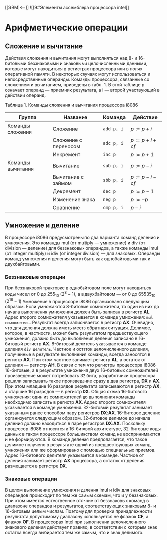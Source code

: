 [[ЭВМ|<==]]
![[9#Элементы ассемблера процессора intel]]
# Арифметические операции
## Сложение и вычитание
Действия сложения и вычитания могут выполняться над 8- и 16-битовыми беззнаковыми и знаковыми целочисленными данными, которые могут находиться в регистрах процессора или в полях оперативной памяти. В некоторых случаях могут использоваться и непосредственные операнды. Команды процессора, связанные со сложением и вычитанием, приведены в табл. 1. В этой таблице p означает операнд — приемник результата, а i — второй участвующий в действии операнд.

Таблица 1. Команды сложения и вычитания процессора i8086

| Группа            | Название             | Команда    | Действие          |
| ----------------- | -------------------- | ---------- | ----------------- |
| Команды сложения  | Сложение             | `add p, i` | $p := p + i$      |
|                   | Сложение с переносом | `adc p, i` | $p := p + i + cf$ |
|                   | Инкремент            | `inc p`    | $p := p + 1$      |
| Команды вычитания | Вычитание            | `sub p, i` | $p := p - i$      |
|                   | Вычитание с займом   | `sbb p, i` | $p := p - i - cf$ | 
|                   | Декремент            | `dec p`    | $p := p - 1$      |
|                   | Изменение знака      | `neg p`    | $p := -p$         |
|                   | Сравнение            | `cmp p, i` | $p - i$           |


## Умножение и деление
В процессоре i8086 предусмотрены по два варианта команд деления и умножения. Это команды mul (от multiply — умножение) и div (от division — деление) для беззнаковых операндов, а также команды imul (от integer multiply) и idiv (от integer division) — для знаковых. Операнды команд умножения и деления могут быть как однобайтовыми так и двухбайтовыми.
### Беззнаковые операции
При беззнаковой трактовке в однобайтовом поле могут находиться коды чисел от $0$ до $255_{10}$ ($2^{8}-1$), а в двухбайтовом — от $0$ до $65535_{10}$ ($2^{16}-1$)
Умножение в процессоре i8086 организовано следующим образом. Если умножаются 8-битовые сомножители, то один из них до начала выполнения умножения должен быть записан в регистр **AL**. Адрес второго сомножителя указывается в команде умножения: `mul сомножетель`. Результат всегда записывается в регистр **AX**.
Очевидно, что для деления должна иметь место обратная ситуация. Делимое, которое, в частности, может быть результатом предшествующего умножения, должно быть до выполнения деления записано в 16-битовый регистр **AX**. 8-битовый делитель указывается в команде деления `div делитель`. Частное и остаток целочисленного деления, полученные в результате выполнения команды, всегда заносятся в регистр **AX**. При этом частное занимает регистр **AL**, а остаток от деления — регистр **AH**.
В связи с тем что регистры процессора i8086 16-битовые, а в результате умножения двух 16-битовых сомножителей произведение может потребовать 32 бита, разработчики процессора решили записывать такое произведение сразу в два регистра, **DX** и **AX**. При этом младшие 16 разрядов результата записываются в регистр **AX**, а старшие 16 разрядов — в регистр **DX**. Общая схема 16-битового умножения: один из сомножителей до выполнения команды необходимо записать в регистр **AX**. Адрес второго сомножителя указывается в команде умножения. 32-битовый результат занимает указанным ранее способом пару регистров **DX**:**AX**.
16-битовое деление организуется следующим образом. 32-битовое делимое до начала деления должно находиться в паре регистров **DX**:**AX**. Поскольку процессор i8086 относится к 16-битовой архитектуре, 32-битовые коды данных в таком процессоре большинством команд не воспринимаются и не формируются. В команде деления предполагается, что такое делимое получено в результате одной из предшествующих команд умножения или же сформировано с помощью специальных приемов. Адрес 16-битового делителя указывается в команде. Частное от деления занимает регистр **AX** процессора, а остаток от деления размещается в регистре **DX**.
### Знаковые операции
В целом выполнение умножения и деления imul и idiv для знаковых операндов происходит по тем же самым схемам, что и у беззнаковых. При этом имеется естественное отличие от беззнаковых команд в диапазоне операндов и результатов, соответствующих знаковым 8- и 16-битовым целым числам. Поэтому для проверки принадлежности результата допустимому диапазону используется не флажок **CF**, а флажок **OF**.
В процессорах Intel при выполнении целочисленного знакового деления действует правило, в соответствии с которым знак остатка всегда выбирается тем же самым, что и знак делимого.